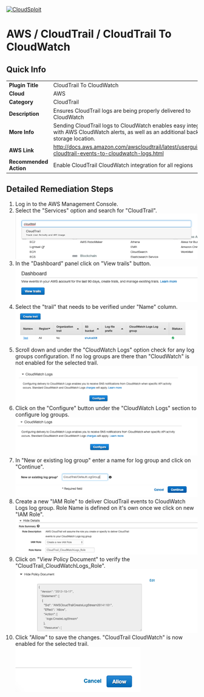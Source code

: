 [![CloudSploit](https://cloudsploit.com/img/logo-new-big-text-100.png "CloudSploit")](https://cloudsploit.com)

# AWS / CloudTrail / CloudTrail To CloudWatch

## Quick Info

| | |
|-|-|
| **Plugin Title** | CloudTrail To CloudWatch |
| **Cloud** | AWS |
| **Category** | CloudTrail |
| **Description** | Ensures CloudTrail logs are being properly delivered to CloudWatch |
| **More Info** | Sending CloudTrail logs to CloudWatch enables easy integration with AWS CloudWatch alerts, as well as an additional backup log storage location. |
| **AWS Link** | http://docs.aws.amazon.com/awscloudtrail/latest/userguide/send-cloudtrail-events-to-cloudwatch-logs.html |
| **Recommended Action** | Enable CloudTrail CloudWatch integration for all regions |

## Detailed Remediation Steps
1. Log in to the AWS Management Console.
2. Select the "Services" option and search for "CloudTrail".</br><img src="/resources/aws/cloudtrail/cloudtrail-to-cloudwatch/step2.png"/>
3. In the "Dashboard" panel click on "View trails" button.</br> <img src="/resources/aws/cloudtrail/cloudtrail-to-cloudwatch/step3.png"/>
4. Select the "trail" that needs to be verified under "Name" column.</br><img src="/resources/aws/cloudtrail/cloudtrail-to-cloudwatch/step4.png"/>
5. Scroll down and under the "CloudWatch Logs" option check for any log groups configuration. If no log groups are there than "CloudWatch" is not enabled for the selected trail. </br><img src="/resources/aws/cloudtrail/cloudtrail-to-cloudwatch/step5.png"/>
6. Click on the "Configure" button under the "CloudWatch Logs" section to configure log groups. </br><img src="/resources/aws/cloudtrail/cloudtrail-to-cloudwatch/step6.png"/>
7. In "New or existing log group" enter a name for log group and click on "Continue". </br><img src="/resources/aws/cloudtrail/cloudtrail-to-cloudwatch/step7.png"/>
8. Create a new "IAM Role" to deliver CloudTrail events to CloudWatch Logs log group. Role Name is defined on it's own once we click on new "IAM Role". </br><img src="/resources/aws/cloudtrail/cloudtrail-to-cloudwatch/step8.png"/>
9. Click on "View Policy Document" to verify the "CloudTrail_CloudWatchLogs_Role".</br> <img src="/resources/aws/cloudtrail/cloudtrail-to-cloudwatch/step9.png"/>
10. Click "Allow" to save the changes. "CloudTrail CloudWatch" is now enabled for the selected trail.</br><img src="/resources/aws/cloudtrail/cloudtrail-to-cloudwatch/step10.png"/>
